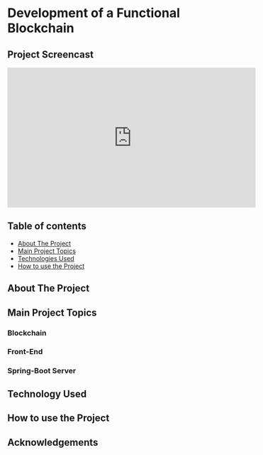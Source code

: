 # Development of a Functional Blockchain

## Project Screencast
<p align="center">
<iframe width="560" height="315" src="https://www.youtube.com/embed/xs41Ul2SNzY" title="YouTube video player" frameborder="0" allow="accelerometer; autoplay; clipboard-write; encrypted-media; gyroscope; picture-in-picture" allowfullscreen></iframe>
</p>

## Table of contents
* [About The Project](#about-the-project)
* [Main Project Topics](#main-project-topics)
* [Technologies Used](#technologies-used)
* [How to use the Project](#how-to-use-the-project)

## About The Project

## Main Project Topics

### Blockchain

### Front-End

### Spring-Boot Server

## Technology Used

## How to use the Project

## Acknowledgements
